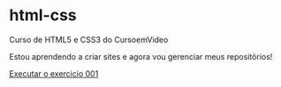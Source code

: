# html-css
 Curso de HTML5 e CSS3 do CursoemVideo

Estou aprendendo a criar sites e agora vou gerenciar meus repositórios!

<a href="https://matheus-mirandabh.github.io/html-css/exercicios/ex001/index.html">Executar o exercicio 001</a>